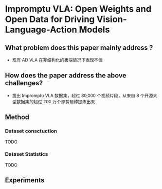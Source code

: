 # Impromptu VLA: Open Weights and Open Data for Driving Vision-Language-Action Models

## What problem does this paper mainly address ?

- 现有 AD VLA 在非结构化的极端情况下表现不佳

## How does the paper address the above challenges?

- 提出 Impromptu VLA 数据集，超过 80,000 个视频片段，从来自 8 个开源大型数据集的超过 200 万个源剪辑种提炼出来

## Method

### Dataset consctuction

TODO


### Dataset Statistics

TODO

## Experiments
